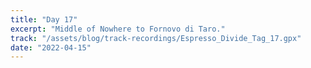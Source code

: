 ```yaml
---
title: "Day 17"
excerpt: "Middle of Nowhere to Fornovo di Taro."
track: "/assets/blog/track-recordings/Espresso_Divide_Tag_17.gpx"
date: "2022-04-15"
---
```


